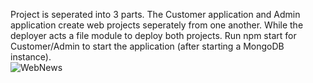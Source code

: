 Project is seperated into 3 parts. 
The Customer application and Admin application create web projects seperately from one another. While the deployer acts a file module to deploy both projects. Run npm start for Customer/Admin to start the application (after starting a MongoDB instance). \
![WebNews](https://github.com/jetpotion/WebNewsApplication/blob/master/WebApp.png)


